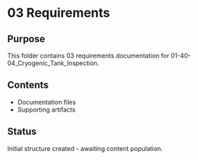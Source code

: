 # 03 Requirements

## Purpose
This folder contains 03 requirements documentation for 01-40-04_Cryogenic_Tank_Inspection.

## Contents
- Documentation files
- Supporting artifacts

## Status
Initial structure created - awaiting content population.
